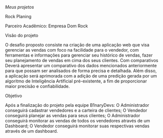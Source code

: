*Meus projetos*

Rock Planing

Parceiro Acadêmico: Empresa Dom Rock

Visão do projeto

O desafio proposto consiste na criação de uma aplicação web que visa gerenciar as vendas com foco na facilidade para o vendedor, com ferramentas e informações para gerenciar seu histórico de vendas, fazer seu planejamento de vendas em cima dos seus clientes. Com comparativos    Deverá apresentar um comparativo dos dados mencionados anteriormente para que possam ser analisados de forma precisa e detalhada. Além disso, a aplicação será aprimorada com a adição de uma predição gerada por um algoritmo de Inteligência Artificial pré-existente, a fim de proporcionar maior precisão e confiabilidade.

Objetivo

Após a finalização do projeto pela equipe B1naryDevs:
O Administrador conseguirá cadastrar vendedores e a carteira de clientes;
O Vendedor conseguirá planejar as vendas para seus clientes;
O Administrador conseguirá monitorar as vendas de todos os vendedores através de um Dashboard;
O Vendedor conseguirá monitorar suas respectivas vendas através de um dashboard.

